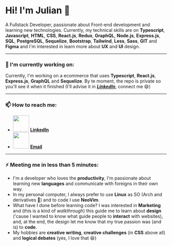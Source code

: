 # Hi! I'm Julian 👋
A Fullstack Developer, passionate about Front-end development and learning new technologies.
Currently, my technical skills are on __Typescript__, __Javascript__, __HTML__, __CSS__, __React.js__, __Redux__, __GraphQL__, __Node.js__, __Express.js__, __SQL__, __PostgreSQL__, __Sequelize__, __Bootstrap__, __Tailwind__, __Less__, __Sass__, __GIT__ and __Figma__ and I'm interested in learn more about __UX__ and __UI__ design.

--------
 
### 🔭 I'm currently working on:
Currently, I'm working on a ecommerce that uses __Typescript__, __React.js__, __Express.js__, __GraphQL__ and __Sequelize__.
By te moment, the repo is private so you'll see it when it finished (I'll advise it in [___LinkedIn___](https://www.linkedin.com/in/julignacio/), connect me 😄)

--------

### 📫 How to reach me:
- <img src="https://content.linkedin.com/content/dam/me/business/en-us/amp/brand-site/v2/bg/LI-Bug.svg.original.svg" href="https://www.linkedin.com/in/julignacio/" width="50"> [__LinkedIn__](https://www.linkedin.com/in/julignacio/)
- <img src="https://upload.wikimedia.org/wikipedia/commons/thumb/7/7e/Gmail_icon_%282020%29.svg/1200px-Gmail_icon_%282020%29.svg.png" href="mailto:ignaciojulianramirez@gmail.com" width="50"> [__Email__](mailto:ignaciojulianramirez@gmail.com)

--------

### ⚡ Meeting me in less than 5 minutes:
- I'm a developer who loves the __productivity__, I'm passionate about learning new __languages__ and communicate with foreigns in their own way.
- In my personal computer, I always prefer to use __Linux__ as SO (Arch and derivatives 🐧) and to code I use __NeoVim__.
- What have I done before learning code? I was interested in __Marketing__ and (this is a kind of _walkthrough_) this guide me to learn about __design__ ('cause I wanted to know what guide people to __interact__ with websites), and, at the end, the design let me know that my true passion was (and is) to __code__.
- My hobbies are __creative writing__, __creative challenges__ (in __CSS__ above all) and __logical debates__ (yes, I love that 😆)
